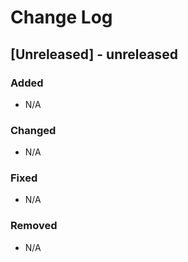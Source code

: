 # Change Log

## [Unreleased] - unreleased

### Added
 - N/A

### Changed
 - N/A

### Fixed
 - N/A

### Removed
 - N/A
